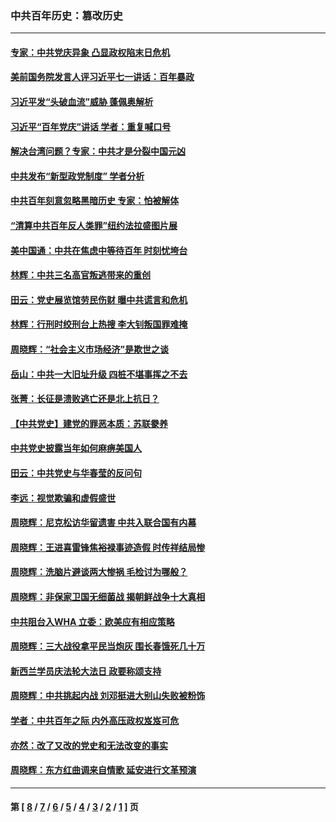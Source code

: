 ### 中共百年历史：篡改历史
---
#### [专家：中共党庆异象 凸显政权陷末日危机](../../pages/nf1176115/n13067084.md?08190430) 
#### [美前国务院发言人评习近平七一讲话：百年暴政](../../pages/nf1176115/n13066986.md?08190430) 
#### [习近平发“头破血流”威胁 蓬佩奥解析](../../pages/nf1176115/n13063604.md?08190430) 
#### [习近平“百年党庆”讲话 学者：重复喊口号](../../pages/nf1176115/n13061411.md?08190430) 
#### [解决台湾问题？专家：中共才是分裂中国元凶](../../pages/nf1176115/n13060811.md?08190430) 
#### [中共发布“新型政党制度” 学者分析](../../pages/nf1176115/n13056354.md?08190430) 
#### [中共百年刻意忽略黑暗历史 专家：怕被解体](../../pages/nf1176115/n13056056.md?08190430) 
#### [“清算中共百年反人类罪”纽约法拉盛图片展](../../pages/nf1176115/n13052220.md?08190430) 
#### [美中国通：中共在焦虑中等待百年 时刻忧垮台](../../pages/nf1176115/n13048820.md?08190430) 
#### [林辉：中共三名高官叛逃带来的重创](../../pages/nf1176115/n13035206.md?08190430) 
#### [田云：党史展览馆劳民伤财 曝中共谎言和危机](../../pages/nf1176115/n13033900.md?08190430) 
#### [林辉：行刑时绞刑台上热搜 李大钊叛国罪难掩](../../pages/nf1176115/n13031965.md?08190430) 
#### [周晓辉：“社会主义市场经济”是欺世之谈](../../pages/nf1176115/n13024090.md?08190430) 
#### [岳山：中共一大旧址升级 四桩不堪事挥之不去](../../pages/nf1176115/n13021697.md?08190430) 
#### [张菁：长征是溃败逃亡还是北上抗日？](../../pages/nf1176115/n13020585.md?08190430) 
#### [【中共党史】建党的罪恶本质：苏联豢养](../../pages/nf1176115/n13011888.md?08190430) 
#### [中共党史披露当年如何麻痹美国人](../../pages/nf1176115/n12966400.md?08190430) 
#### [田云：中共党史与华春莹的反问句](../../pages/nf1176115/n12765178.md?08190430) 
#### [李远：视觉欺骗和虚假盛世](../../pages/nf1176115/n12993376.md?08190430) 
#### [周晓辉：尼克松访华留遗害 中共入联合国有内幕](../../pages/nf1176115/n12991422.md?08190430) 
#### [周晓辉：王进喜雷锋焦裕禄事迹造假 时传祥结局惨](../../pages/nf1176115/n12985497.md?08190430) 
#### [周晓辉：洗脑片避谈两大惨祸 毛检讨为哪般？](../../pages/nf1176115/n12971285.md?08190430) 
#### [周晓辉：非保家卫国无细菌战 揭朝鲜战争十大真相](../../pages/nf1176115/n12954161.md?08190430) 
#### [中共阻台入WHA 立委：欧美应有相应策略](../../pages/nf1176115/n12939343.md?08190430) 
#### [周晓辉：三大战役拿平民当炮灰 围长春饿死几十万](../../pages/nf1176115/n12934921.md?08190430) 
#### [新西兰学员庆法轮大法日 政要称颂支持](../../pages/nf1176115/n12932715.md?08190430) 
#### [周晓辉：中共挑起内战 刘邓挺进大别山失败被粉饰](../../pages/nf1176115/n12929004.md?08190430) 
#### [学者：中共百年之际 内外高压政权岌岌可危](../../pages/nf1176115/n12925426.md?08190430) 
#### [亦然：改了又改的党史和无法改变的事实](../../pages/nf1176115/n12919443.md?08190430) 
#### [周晓辉：东方红曲调来自情歌 延安进行文革预演](../../pages/nf1176115/n12914429.md?08190430) 

---
#### 第 [ [8](./8.md?08190430) / [7](./7.md?08190430) / [6](./6.md?08190430) / [5](./5.md?08190430) / [4](./4.md?08190430) / [3](./3.md?08190430) / [2](./2.md?08190430) / [1](./1.md?08190430) ] 页
